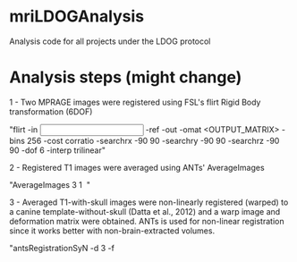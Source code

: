 # mriLDOGAnalysis
Analysis code for all projects under the LDOG protocol

# Analysis steps (might change)

1 - Two MPRAGE images were registered using FSL's flirt Rigid Body transformation (6DOF) 

"flirt -in <INPUT> -ref <REFERENCE> -out <OUTPUT> -omat <OUTPUT_MATRIX> -bins 256 -cost corratio -searchrx -90 90 -searchry -90 90 -searchrz -90 90 -dof 6  -interp trilinear"

2 - Registered T1 images were averaged using ANTs' AverageImages

"AverageImages 3 <OUTPUT> 1 <IMAGE> <IMAGE>"

3 - Averaged T1-with-skull images were non-linearly registered (warped) to a canine template-without-skull (Datta et al., 2012) and a warp image and deformation matrix were obtained. ANTs is used for non-linear registration since it works better with non-brain-extracted volumes.

"antsRegistrationSyN -d 3 -f <TEMPLATE> -m <T1> -o <OUTPUT_NAME>"

4 - FSL's 1st level feat fmri analysis was performed on the individual EPIs. FSL does 1st level analysis in the native space. It creates a registration folder during this stage which will be applied during the group analysis. If you do not specify any registration in the 1st step, your group analysis will fail because it look for the registration files but won't be able to find them. Therefore, do a registration to a template in the first level by selecting any template. It does not really matter what you register to because the registration will not be applied until the second level. We just want to do this to trick fsl into creating registration files. Later we will replace those registration files with identity matrices so no registration will be performed.

5 - Tricking FSL to do the group analysis without registration:
   . Make sure the folder called reg_standard does not appear in your 1st level analysis directories. Delete if it appears. It usually appears when the registration is applied to the data which we don't want it to happen.
   . Copy an identity matrix from FSLdir into the reg folder of each of your 1st level directories and name the matrices example_func2standard.mat.
	"cp $FSLDIR/etc/flirtsch/ident.mat reg/example_func2standard.mat"
   . Overwrite the standard.nii.gz image which is located in the same reg directory with the mean_func.nii.gz image in your main 1st level directory so no interpolation will take place either.
  	"cp mv mean_func.nii.gz reg/standard.nii.gz"
   . Check if everything looks alright. Voxel intensities between stats/cope#.nii.gz and reg_standard/stats/cope#.nii.gz should be exactly the same and data dimension and pixel size should be same as mean_func

6 - Do the FSL's 2nd level (Group) analysis.

7 - Transform the Z-stat maps into native space by applying the deformation fields we obtained after non-linear registration (Step 3).

"antsApplyTransforms -d 3 -r <TEMPLATE> -i <ZSTAT_MAP> -t <XXX1Warp.nii.gz> -t <XXX0GenericAffine.mat> -o <out.nii.gz> -v 1"
